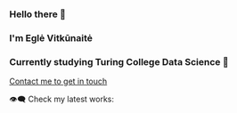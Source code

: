 ### Hello there 👋

### I'm Eglė Vitkūnaitė
### Currently studying Turing College Data Science 👾

[Contact me to get in touch](https://www.linkedin.com/in/egl%C4%97-vitk%C5%ABnait%C4%97-601b881b8/)

👁‍🗨 Check my latest works:

